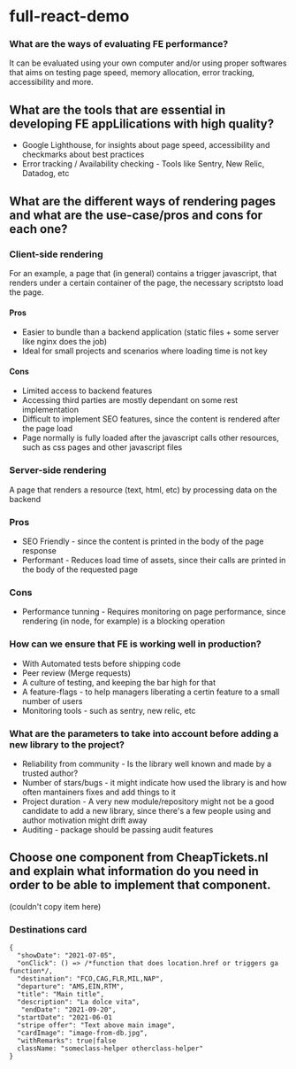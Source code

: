 # full-react-demo


### What are the ways of evaluating FE performance?
It can be evaluated using your own computer and/or using proper softwares that aims on testing page speed, memory allocation, error tracking, accessibility and more.




## What are the tools that are essential in developing FE appLilications with high quality?
 - Google Lighthouse, for insights about page speed, accessibility and checkmarks about best practices
 - Error tracking / Availability checking - Tools like Sentry, New Relic, Datadog, etc

## What are the different ways of rendering pages and what are the use-case/pros and cons for each one?
### Client-side rendering
For an example, a page that (in general) contains a trigger javascript, that renders under a certain container of the page, the necessary scriptsto load the page.
#### Pros
 - Easier to bundle than a backend application (static files + some server  like nginx does the job)
 - Ideal for small projects and scenarios where loading time is not key

#### Cons
 - Limited access to backend features
 - Accessing third parties are mostly dependant on some rest implementation
 - Difficult to implement SEO features, since the content is rendered after the page load
 - Page normally is fully loaded after the javascript calls other resources, such as css pages and other javascript files
 
### Server-side rendering
A page that renders a resource (text, html, etc) by processing data on the backend

### Pros
 - SEO Friendly -  since the content is printed in the body of the page response
 - Performant -  Reduces load time of assets, since their calls are printed in the body of the requested page
### Cons
 - Performance tunning - Requires monitoring on page performance, since rendering (in node, for example) is a blocking operation



### How can we ensure that FE is working well in production?
 - With Automated tests before shipping code
 - Peer review (Merge requests)
 - A culture of testing, and keeping the bar high for that
 - A feature-flags - to help managers liberating a certin feature to a small number of users
 - Monitoring tools - such as sentry, new relic, etc

### What are the parameters to take into account before adding a new library to the project?
 - Reliability from community - Is the library well known and made by a trusted author?
 - Number of stars/bugs - it might indicate how used the library is and how often mantainers fixes and add things to it
 - Project duration - A very new module/repository might not be a good candidate to add a new library, since there's a few people using and author motivation might drift away
 - Auditing - package should be passing audit features
 
 
## Choose one component from CheapTickets.nl and explain what information do you need in order to be able to implement that component.
(couldn't copy item here)
### Destinations card

```
{
  "showDate": "2021-07-05",
  "onClick": () => /*function that does location.href or triggers ga function*/,
  "destination": "FCO,CAG,FLR,MIL,NAP",
  "departure": "AMS,EIN,RTM",
  "title": "Main title",
  "description": "La dolce vita",
   "endDate": "2021-09-20",
  "startDate": "2021-06-01
  "stripe offer": "Text above main image",
  "cardImage": "image-from-db.jpg",
  "withRemarks": true|false
  className: "someclass-helper otherclass-helper"
}
```

